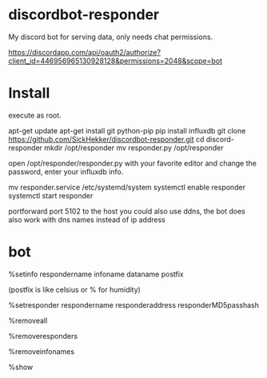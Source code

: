 # discordbot-responder
My discord bot for serving data, only needs chat permissions.

https://discordapp.com/api/oauth2/authorize?client_id=446956965130928128&permissions=2048&scope=bot
# Install
execute as root.

apt-get update
apt-get install git python-pip
pip install influxdb
git clone https://github.com/SickHekker/discordbot-responder.git
cd discord-responder
mkdir /opt/responder
mv responder.py /opt/responder

open /opt/responder/responder.py with your favorite editor and change the password, enter your influxdb info.

mv responder.service /etc/systemd/system
systemctl enable  responder
systemctl start responder

portforward port 5102 to the host
you could also use ddns, the bot does also work with dns names instead of ip address

# bot
%setinfo respondername infoname dataname postfix

(postfix is like celsius or % for humidity)

%setresponder respondername responderaddress responderMD5passhash

%removeall

%removeresponders

%removeinfonames

%show <infoname>
